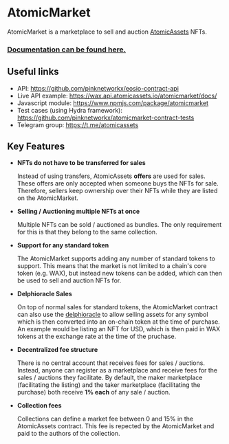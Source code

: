 # AtomicMarket
AtomicMarket is a marketplace to sell and auction [AtomicAssets](https://github.com/pinknetworkx/atomicassets-contract) NFTs.

### [Documentation can be found here.](https://github.com/pinknetworkx/atomicmarket-contract/wiki)

## Useful links
- API: https://github.com/pinknetworkx/eosio-contract-api
- Live API example: https://wax.api.atomicassets.io/atomicmarket/docs/
- Javascript module: https://www.npmjs.com/package/atomicmarket
- Test cases (using Hydra framework): https://github.com/pinknetworkx/atomicmarket-contract-tests
- Telegram group: https://t.me/atomicassets

## Key Features
	
- **NFTs do not have to be transferred for sales**

	Instead of using transfers, AtomicAssets **offers** are used for sales. These offers are only accepted when someone buys the NFTs for sale. Therefore, sellers keep ownership over their NFTs while they are listed on the AtomicMarket.

- **Selling / Auctioning multiple NFTs at once**

	Multiple NFTs can be sold / auctioned as bundles. The only requirement for this is that they belong to the same collection.

- **Support for any standard token**

	The AtomicMarket supports adding any number of standard tokens to support. This means that the market is not limited to a chain's core token (e.g. WAX), but instead new tokens can be added, which can then be used to sell and auction NFTs for.

- **Delphioracle Sales**

	On top of normal sales for standard tokens, the AtomicMarket contract can also use the [delphioracle](https://github.com/eostitan/delphioracle) to allow selling assets for any symbol which is then converted into an on-chain token at the time of purchase. An example would be listing an NFT for USD, which is then paid in WAX tokens at the exchange rate at the time of the pruchase.
	
- **Decentralized fee structure**

	There is no central account that receives fees for sales / auctions. Instead, anyone can register as a marketplace and receive fees for the sales / auctions they facilitate. By default, the maker marketplace (facilitating the listing) and the taker marketplace (facilitating the purchase) both receive **1% each** of any sale / auction.
	
- **Collection fees**

	Collections can define a market fee between 0 and 15% in the AtomicAssets contract. This fee is repected by the AtomicMarket and paid to the authors of the collection.
